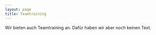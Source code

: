 ```yaml
---
layout: page
title: Teamtraining
---
```

Wir bieten auch Teamtraining an.
Dafür haben wir aber noch keinen Text.